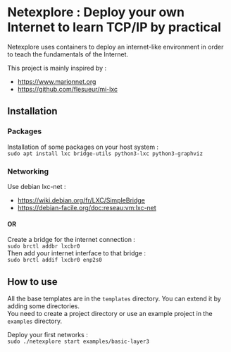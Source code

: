 # Netexplore : Deploy your own Internet to learn TCP/IP by practical

Netexplore uses containers to deploy an internet-like environment in order to teach the fundamentals of the Internet.

This project is mainly inspired by :
 * https://www.marionnet.org
 * https://github.com/flesueur/mi-lxc

## Installation

### Packages

Installation of some packages on your host system : \
`sudo apt install lxc bridge-utils python3-lxc python3-graphviz`

### Networking

Use debian lxc-net :
 * https://wiki.debian.org/fr/LXC/SimpleBridge
 * https://debian-facile.org/doc:reseau:vm:lxc-net

#### OR

Create a bridge for the internet connection : \
`sudo brctl addbr lxcbr0` \
Then add your internet interface to that bridge : \
`sudo brctl addif lxcbr0 enp2s0`

## How to use

All the base templates are in the `templates` directory. You can extend it by adding some directories. \
You need to create a project directory or use an example project in the `examples` directory.

Deploy your first networks : \
`sudo ./netexplore start examples/basic-layer3`
